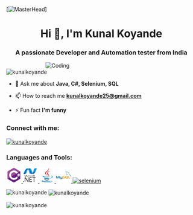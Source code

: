 [![MasterHead](https://user-images.githubusercontent.com/74038190/241765440-80728820-e06b-4f96-9c9e-9df46f0cc0a5.gif)]

<h1 align="center">Hi 👋, I'm Kunal Koyande</h1>
<h3 align="center">A passionate Developer and Automation tester from India</h3>
<img align = "right" alt = "Coding" width = "400" src = "https://media4.giphy.com/media/qgQUggAC3Pfv687qPC/giphy.gif?cid=ecf05e47afripp2y0dhuioqyucd0oasrlzy8k2bxr104qma1&ep=v1_gifs_search&rid=giphy.gif&ct=g">

<p align="left"> <img src="https://komarev.com/ghpvc/?username=kunalkoyande&label=Profile%20views&color=0e75b6&style=flat" alt="kunalkoyande" /> </p>

- 💬 Ask me about **Java, C#, Selenium, SQL**

- 📫 How to reach me **kunalkoyande25@gmail.com**

- ⚡ Fun fact **I'm funny**

<h3 align="left">Connect with me:</h3>
<p align="left">
<a href="https://linkedin.com/in/kunalkoyande" target="blank"><img align="center" src="https://raw.githubusercontent.com/rahuldkjain/github-profile-readme-generator/master/src/images/icons/Social/linked-in-alt.svg" alt="kunalkoyande" height="30" width="40" /></a>
</p>

<h3 align="left">Languages and Tools:</h3>
<p align="left"> <a href="https://www.w3schools.com/cs/" target="_blank" rel="noreferrer"> <img src="https://raw.githubusercontent.com/devicons/devicon/master/icons/csharp/csharp-original.svg" alt="csharp" width="40" height="40"/> </a> <a href="https://dotnet.microsoft.com/" target="_blank" rel="noreferrer"> <img src="https://raw.githubusercontent.com/devicons/devicon/master/icons/dot-net/dot-net-original-wordmark.svg" alt="dotnet" width="40" height="40"/> </a> <a href="https://www.java.com" target="_blank" rel="noreferrer"> <img src="https://raw.githubusercontent.com/devicons/devicon/master/icons/java/java-original.svg" alt="java" width="40" height="40"/> </a> <a href="https://www.mysql.com/" target="_blank" rel="noreferrer"> <img src="https://raw.githubusercontent.com/devicons/devicon/master/icons/mysql/mysql-original-wordmark.svg" alt="mysql" width="40" height="40"/> </a> <a href="https://www.selenium.dev" target="_blank" rel="noreferrer"> <img src="https://raw.githubusercontent.com/detain/svg-logos/780f25886640cef088af994181646db2f6b1a3f8/svg/selenium-logo.svg" alt="selenium" width="40" height="40"/> </a> </p>

<p><img align="left" src="https://github-readme-stats.vercel.app/api/top-langs?username=kunalkoyande&show_icons=true&locale=en&layout=compact" alt="kunalkoyande" /></p>

<p>&nbsp;<img align="center" src="https://github-readme-stats.vercel.app/api?username=kunalkoyande&show_icons=true&locale=en" alt="kunalkoyande" /></p>

<p><img align="center" src="https://github-readme-streak-stats.herokuapp.com/?user=kunalkoyande&" alt="kunalkoyande" /></p>
